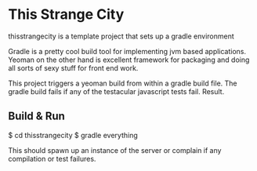 # This Strange City #

thisstrangecity is a template project that sets up a gradle environment

Gradle is a pretty cool build tool for implementing jvm based applications.
Yeoman on the other hand is excellent framework for packaging and doing all sorts of sexy stuff for front end work.

This project triggers a yeoman build from within a gradle build file. The gradle build fails
if any of the testacular javascript tests fail. Result.

## Build & Run ##

$ cd thisstrangecity
$ gradle everything

This should spawn up an instance of the server or complain if any compilation or test failures.

